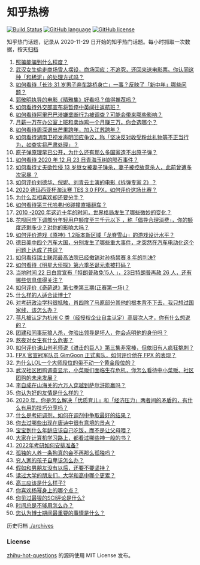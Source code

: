 # 知乎热榜
[![Build Status](https://github.com/ToWeLong/zhihu-hot-questions/workflows/CI/badge.svg)](https://github.com/ToWeLong/zhihu-hot-questions/actions)
[![GitHub language](https://img.shields.io/badge/language-golang-orange.svg)](https://golang.org/)
[![GitHub license](https://img.shields.io/github/license/ToWeLong/zhihu-hot-questions)](https://github.com/ToWeLong/zhihu-hot-questions/blob/main/LICENSE)

知乎热门话题，记录从 2020-11-29 日开始的知乎热门话题。每小时抓取一次数据，按天[归档](./archives)

<!-- BEGIN -->

1. [照骗能骗到什么程度？](https://www.zhihu.com/question/348566387)
1. [武汉女生偷走商场雪人摆设，商场回应：不追究，还回来送电影票。你认同这种「和稀泥」的处理方式吗？](https://www.zhihu.com/question/436275257)
1. [如何看待「长沙 31 岁男子弃车跳桥身亡」一事？反映了「新中年」哪些问题？](https://www.zhihu.com/question/436298467)
1. [郭敬明执导的电影《晴雅集》好看吗？值得推荐吗？](https://www.zhihu.com/question/392104269)
1. [如何看待外交部宣布将暂停中英间往返航班？](https://www.zhihu.com/question/436298897)
1. [如何看待阿里巴巴涉嫌垄断行为被调查？可能会带来哪些影响？](https://www.zhihu.com/question/436239132)
1. [月薪一万在办公室上班和卖炸鸡一个月赚三万，你会选哪个？](https://www.zhihu.com/question/422477749)
1. [如何看待周深退出芒果跨年，加入江苏跨年？](https://www.zhihu.com/question/436258357)
1. [如何看待湖南卫视发声明回应争议，称「坚决反对收受粉丝礼物等不正当行为，如查实将严肃处理」？](https://www.zhihu.com/question/436200951)
1. [原子弹原理早已公开，为什么还有那么多国家造不出原子弹？](https://www.zhihu.com/question/435554563)
1. [如何看待 2020 年 12 月 23 日青海玉树的陨石事件？](https://www.zhihu.com/question/436125069)
1. [如何看待丈夫欲性侵 13 岁继女被妻子锤杀，妻子被控故意杀人，此前曾遭多次家暴 ？](https://www.zhihu.com/question/436107280)
1. [如何评价刘德华、倪妮、刘青云主演的电影《拆弹专家 2》？](https://www.zhihu.com/question/435222204)
1. [2020 德玛西亚杯淘汰赛 TES 3:0 FPX，如何评价这场比赛？](https://www.zhihu.com/question/436297659)
1. [为什么互相喜欢却还要分手？](https://www.zhihu.com/question/303998486)
1. [如何看待第三代哈弗H6碰撞直播翻车？](https://www.zhihu.com/question/436214753)
1. [2010 -2020 年这近十年的时间，世界格局发生了哪些微妙的变化？](https://www.zhihu.com/question/435377394)
1. [花呗回应下调部分年轻用户额度至三千元以下 ，称「倡导合理消费」，你的额度还剩多少？对你的影响大吗？](https://www.zhihu.com/question/436156967)
1. [如何评价游戏《原神》1.2版本新区域「龙脊雪山」的游戏设计水平？](https://www.zhihu.com/question/436177966)
1. [德日美中四个汽车大国，分别发生了哪些重大事件，才突然在汽车电动化这个问题上达成了共识？](https://www.zhihu.com/question/356462015)
1. [如何看待瑞士联邦最高法院已经撤销对孙杨禁赛 8 年的判决?](https://www.zhihu.com/question/436231998)
1. [如何看待《明星大侦探》第六季圣诞元素被打码？](https://www.zhihu.com/question/436280899)
1. [当地时间 22 日白宫宣布「特朗普赦免15人 」，23日特朗普再赦 26 人，还有哪些信息值得关注？](https://www.zhihu.com/question/436093631)
1. [如何评价《奇葩说》第七季第三期(正赛第一场)？](https://www.zhihu.com/question/435655804)
1. [什么样的人适合读博士?](https://www.zhihu.com/question/28679417)
1. [对考研政治学科很抵触，肖四除了马原部分其他的根本背不下去，我只想过国家线，该怎么办？](https://www.zhihu.com/question/435465483)
1. [蒋凡被认定为杭州 C 类（经授权企业自主认定）高层次人才，你有什么想说的？](https://www.zhihu.com/question/436272826)
1. [团建和同事玩狼人杀，你验出领导是坏人，你会点明他的身份吗？](https://www.zhihu.com/question/435424451)
1. [熬夜对女生有什么危害？](https://www.zhihu.com/question/294675877)
1. [如何评价谏山创老师说《进击的巨人》第三集非常棒，但依旧有人疯狂挑刺？](https://www.zhihu.com/question/435780922)
1. [FPX 官宣冠军队员 GimGoon 正式离队，如何评价他在 FPX 的表现？](https://www.zhihu.com/question/435980841)
1. [为什么LOL一个大师段位的带不动一个黄金段位的？](https://www.zhihu.com/question/435777787)
1. [武汉社区团购调查显示，小菜贩们面临生存危机，你怎么看待中小菜贩、社区团购的未来发展？](https://www.zhihu.com/question/435873128)
1. [李自成在山海关的六万人穿越到萨尔浒能赢吗？](https://www.zhihu.com/question/429536290)
1. [你认为好的友情是什么样的？](https://www.zhihu.com/question/21301891)
1. [2020 年，你是怎么解决「优质育儿」和「经济压力」两者间的矛盾的，有什么有用的技巧分享吗？](https://www.zhihu.com/question/434377705)
1. [什么是考研调剂，如何在调剂中争取最好的结果？](https://www.zhihu.com/question/362369867)
1. [你去过哪些出现在唐诗中很有意境的景点？](https://www.zhihu.com/question/435836394)
1. [宝宝到什么年龄应该自己吃饭，而不是让父母喂？](https://www.zhihu.com/question/422439502)
1. [大家在计算机学习路上，都看过哪些神一般的书？](https://www.zhihu.com/question/58905568)
1. [2022年考研如何安排准备?](https://www.zhihu.com/question/318301190)
1. [孤独的人养一条狗真的会不再那么孤独吗？](https://www.zhihu.com/question/434567694)
1. [穷人家的孩子自卑该怎么办？](https://www.zhihu.com/question/319197250)
1. [假如和男朋友没有以后，还要不要坚持？](https://www.zhihu.com/question/434866278)
1. [读过大学的朋友们，大学和高中哪个更累？](https://www.zhihu.com/question/430735071)
1. [高三应该是什么样子?](https://www.zhihu.com/question/434870514)
1. [你喜欢杨幂身上的哪个点？](https://www.zhihu.com/question/431973086)
1. [你见过最狠的SCI评论是什么?](https://www.zhihu.com/question/430036342)
1. [时间总是不够用怎么办？](https://www.zhihu.com/question/430513997)
1. [您认为博士期间最重要的事情是什么？](https://www.zhihu.com/question/419282956)

<!-- END -->

历史归档 [./archives](./archives)


### License
[zhihu-hot-questions](https://github.com/towelong/zhihu-hot-questions) 的源码使用 MIT License 发布。